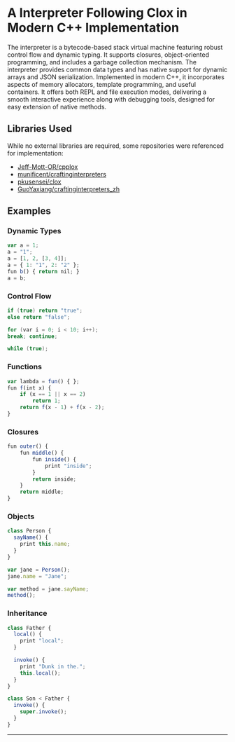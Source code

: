 # A Interpreter Following Clox in Modern C++ Implementation

The interpreter is a bytecode-based stack virtual machine featuring robust control flow and dynamic typing. It supports closures, object-oriented programming, and includes a garbage collection mechanism. The interpreter provides common data types and has native support for dynamic arrays and JSON serialization. Implemented in modern C++, it incorporates aspects of memory allocators, template programming, and useful containers. It offers both REPL and file execution modes, delivering a smooth interactive experience along with debugging tools, designed for easy extension of native methods.

## Libraries Used

While no external libraries are required, some repositories were referenced for implementation:

- [Jeff-Mott-OR/cpplox](https://github.com/Jeff-Mott-OR/cpplox)
- [munificent/craftinginterpreters](https://github.com/munificent/craftinginterpreters)
- [pkusensei/clox](https://github.com/pkusensei/clox)
- [GuoYaxiang/craftinginterpreters_zh](https://github.com/GuoYaxiang/craftinginterpreters_zh)

## Examples

### Dynamic Types

```javascript
var a = 1;
a = "1";
a = [1, 2, [3, 4]];
a = { 1: "1", 2: "2" };
fun b() { return nil; }
a = b;
```

### Control Flow

```cpp
if (true) return "true";
else return "false";

for (var i = 0; i < 10; i++);
break; continue;

while (true);
```

### Functions

```javascript
var lambda = fun() { };
fun f(int x) {
    if (x == 1 || x == 2)
        return 1;
    return f(x - 1) + f(x - 2);
}
```

### Closures

```javascript
fun outer() {
    fun middle() {
        fun inside() {
            print "inside";
        }
        return inside;
    }
    return middle;
}
```

### Objects

```javascript
class Person {
  sayName() {
    print this.name;
  }
}

var jane = Person();
jane.name = "Jane";

var method = jane.sayName;
method();
```

### Inheritance

```javascript
class Father {
  local() {
    print "local";
  }

  invoke() {
    print "Dunk in the.";
    this.local();
  }
}

class Son < Father {
  invoke() {
    super.invoke();
  }
}
```

---